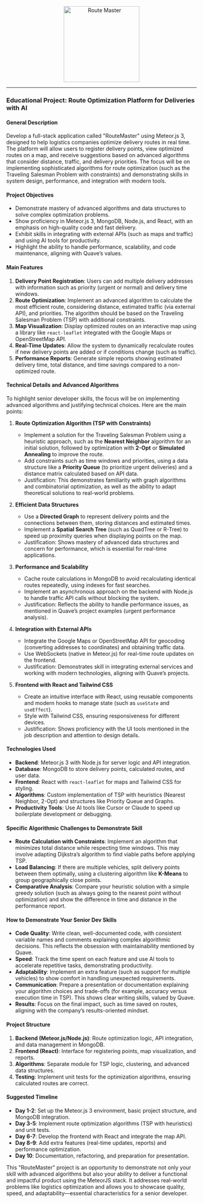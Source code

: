 <div align="center">
  <img src="https://github.com/user-attachments/assets/8443fe65-1e49-4944-bdb3-a4d9a2730aad" alt="Route Master" width="200"/>
</div>

---

### Educational Project: Route Optimization Platform for Deliveries with AI

#### General Description
Develop a full-stack application called "RouteMaster" using Meteor.js 3, designed to help logistics companies optimize delivery routes in real time. The platform will allow users to register delivery points, view optimized routes on a map, and receive suggestions based on advanced algorithms that consider distance, traffic, and delivery priorities. The focus will be on implementing sophisticated algorithms for route optimization (such as the Traveling Salesman Problem with constraints) and demonstrating skills in system design, performance, and integration with modern tools.

#### Project Objectives
- Demonstrate mastery of advanced algorithms and data structures to solve complex optimization problems.
- Show proficiency in Meteor.js 3, MongoDB, Node.js, and React, with an emphasis on high-quality code and fast delivery.
- Exhibit skills in integrating with external APIs (such as maps and traffic) and using AI tools for productivity.
- Highlight the ability to handle performance, scalability, and code maintenance, aligning with Quave’s values.

#### Main Features
1. **Delivery Point Registration**: Users can add multiple delivery addresses with information such as priority (urgent or normal) and delivery time windows.
2. **Route Optimization**: Implement an advanced algorithm to calculate the most efficient route, considering distance, estimated traffic (via external API), and priorities. The algorithm should be based on the Traveling Salesman Problem (TSP) with additional constraints.
3. **Map Visualization**: Display optimized routes on an interactive map using a library like `react-leaflet` integrated with the Google Maps or OpenStreetMap API.
4. **Real-Time Updates**: Allow the system to dynamically recalculate routes if new delivery points are added or if conditions change (such as traffic).
5. **Performance Reports**: Generate simple reports showing estimated delivery time, total distance, and time savings compared to a non-optimized route.

#### Technical Details and Advanced Algorithms
To highlight senior developer skills, the focus will be on implementing advanced algorithms and justifying technical choices. Here are the main points:

1. **Route Optimization Algorithm (TSP with Constraints)**
   - Implement a solution for the Traveling Salesman Problem using a heuristic approach, such as the **Nearest Neighbor** algorithm for an initial solution, followed by optimization with **2-Opt** or **Simulated Annealing** to improve the route.
   - Add constraints such as time windows and priorities, using a data structure like a **Priority Queue** (to prioritize urgent deliveries) and a distance matrix calculated based on API data.
   - Justification: This demonstrates familiarity with graph algorithms and combinatorial optimization, as well as the ability to adapt theoretical solutions to real-world problems.

2. **Efficient Data Structures**
   - Use a **Directed Graph** to represent delivery points and the connections between them, storing distances and estimated times.
   - Implement a **Spatial Search Tree** (such as QuadTree or R-Tree) to speed up proximity queries when displaying points on the map.
   - Justification: Shows mastery of advanced data structures and concern for performance, which is essential for real-time applications.

3. **Performance and Scalability**
   - Cache route calculations in MongoDB to avoid recalculating identical routes repeatedly, using indexes for fast searches.
   - Implement an asynchronous approach on the backend with Node.js to handle traffic API calls without blocking the system.
   - Justification: Reflects the ability to handle performance issues, as mentioned in Quave’s project examples (urgent performance analysis).

4. **Integration with External APIs**
   - Integrate the Google Maps or OpenStreetMap API for geocoding (converting addresses to coordinates) and obtaining traffic data.
   - Use WebSockets (native in Meteor.js) for real-time route updates on the frontend.
   - Justification: Demonstrates skill in integrating external services and working with modern technologies, aligning with Quave’s projects.

5. **Frontend with React and Tailwind CSS**
   - Create an intuitive interface with React, using reusable components and modern hooks to manage state (such as `useState` and `useEffect`).
   - Style with Tailwind CSS, ensuring responsiveness for different devices.
   - Justification: Shows proficiency with the UI tools mentioned in the job description and attention to design details.

#### Technologies Used
- **Backend**: Meteor.js 3 with Node.js for server logic and API integration.
- **Database**: MongoDB to store delivery points, calculated routes, and user data.
- **Frontend**: React with `react-leaflet` for maps and Tailwind CSS for styling.
- **Algorithms**: Custom implementation of TSP with heuristics (Nearest Neighbor, 2-Opt) and structures like Priority Queue and Graphs.
- **Productivity Tools**: Use AI tools like Cursor or Claude to speed up boilerplate development or debugging.

#### Specific Algorithmic Challenges to Demonstrate Skill
- **Route Calculation with Constraints**: Implement an algorithm that minimizes total distance while respecting time windows. This may involve adapting Dijkstra’s algorithm to find viable paths before applying TSP.
- **Load Balancing**: If there are multiple vehicles, split delivery points between them optimally, using a clustering algorithm like **K-Means** to group geographically close points.
- **Comparative Analysis**: Compare your heuristic solution with a simple greedy solution (such as always going to the nearest point without optimization) and show the difference in time and distance in the performance report.

#### How to Demonstrate Your Senior Dev Skills
- **Code Quality**: Write clean, well-documented code, with consistent variable names and comments explaining complex algorithmic decisions. This reflects the obsession with maintainability mentioned by Quave.
- **Speed**: Track the time spent on each feature and use AI tools to accelerate repetitive tasks, demonstrating productivity.
- **Adaptability**: Implement an extra feature (such as support for multiple vehicles) to show comfort in handling unexpected requirements.
- **Communication**: Prepare a presentation or documentation explaining your algorithm choices and trade-offs (for example, accuracy versus execution time in TSP). This shows clear writing skills, valued by Quave.
- **Results**: Focus on the final impact, such as time saved on routes, aligning with the company’s results-oriented mindset.

#### Project Structure
1. **Backend (Meteor.js/Node.js)**: Route optimization logic, API integration, and data management in MongoDB.
2. **Frontend (React)**: Interface for registering points, map visualization, and reports.
3. **Algorithms**: Separate module for TSP logic, clustering, and advanced data structures.
4. **Testing**: Implement unit tests for the optimization algorithms, ensuring calculated routes are correct.

#### Suggested Timeline
- **Day 1-2**: Set up the Meteor.js 3 environment, basic project structure, and MongoDB integration.
- **Day 3-5**: Implement route optimization algorithms (TSP with heuristics) and unit tests.
- **Day 6-7**: Develop the frontend with React and integrate the map API.
- **Day 8-9**: Add extra features (real-time updates, reports) and performance optimization.
- **Day 10**: Documentation, refactoring, and preparation for presentation.

This "RouteMaster" project is an opportunity to demonstrate not only your skill with advanced algorithms but also your ability to deliver a functional and impactful product using the MeteorJS stack. It addresses real-world problems like logistics optimization and allows you to showcase quality, speed, and adaptability—essential characteristics for a senior developer.
